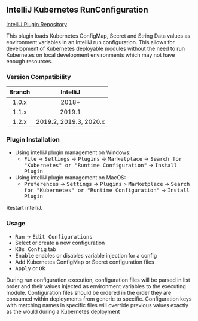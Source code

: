 ## IntelliJ Kubernetes RunConfiguration
[IntelliJ Plugin Repository](https://plugins.jetbrains.com/plugin/12394-kubernetes-runtime-configuration)


This plugin loads Kubernetes ConfigMap, Secret and String Data values as environment variables in an IntelliJ run configuration. This allows for development of Kubernetes deployable modules without the need to run Kubernetes on local development environments which may not have enough resources.

### Version Compatibility
| Branch | IntelliJ |
|:---:|:---:|
| 1.0.x   | 2018+    |
| 1.1.x   | 2019.1   |
| 1.2.x   | 2019.2, 2019.3, 2020.x |

### Plugin Installation

- Using intelliJ plugin management on Windows:
  - <kbd>File</kbd> -> <kbd>Settings</kbd> -> <kbd>Plugins</kbd> -> <kbd>Marketplace</kbd> -> <kbd>Search for "Kubernetes" or "Runtime Configuration"</kbd> -> <kbd>Install Plugin</kbd>
- Using intelliJ plugin management on MacOS:
  - <kbd>Preferences</kbd> -> <kbd>Settings</kbd> -> <kbd>Plugins</kbd> > <kbd>Marketplace</kbd> -> <kbd>Search for "Kubernetes" or "Runtime Configuration"</kbd> -> <kbd>Install Plugin</kbd>

Restart intelliJ.

### Usage

- <kbd>Run</kbd> -> <kbd>Edit Configurations</kbd>
- Select or create a new configuration
- <kbd>K8s Config</kbd> tab
- <kbd>Enable</kbd> enables or disables variable injection for a config 
- Add Kubernetes ConfigMap or Secret configuration files
- <kbd>Apply</kbd> or <kbd>Ok</kbd>

During run configuration execution, configuration files will be parsed in list order and their values injected as environment variables to the executing module. Configuration files should be ordered in the order they are consumed within deployments from generic to specific. Configuration keys with matching names in specific files will override previous values exactly as the would during a Kubernetes deployment
